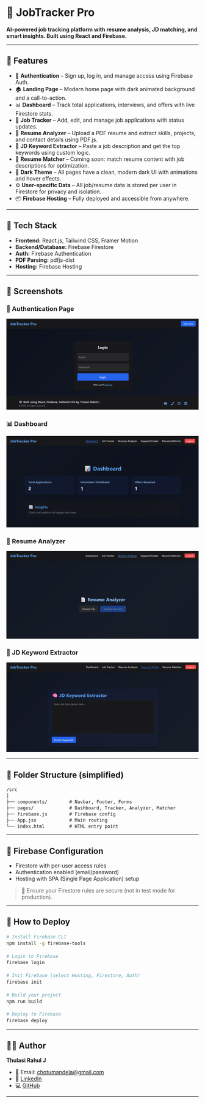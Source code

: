 # 💼 JobTracker Pro

**AI-powered job tracking platform with resume analysis, JD matching, and smart insights. Built using React and Firebase.**

---

## 🚀 Features

- 🔐 **Authentication** – Sign up, log in, and manage access using Firebase Auth.
- 🏠 **Landing Page** – Modern home page with dark animated background and a call-to-action.
- 📊 **Dashboard** – Track total applications, interviews, and offers with live Firestore stats.
- 📝 **Job Tracker** – Add, edit, and manage job applications with status updates.
- 📄 **Resume Analyzer** – Upload a PDF resume and extract skills, projects, and contact details using PDF.js.
- 🧠 **JD Keyword Extractor** – Paste a job description and get the top keywords using custom logic.
- 📌 **Resume Matcher** – Coming soon: match resume content with job descriptions for optimization.
- 🌙 **Dark Theme** – All pages have a clean, modern dark UI with animations and hover effects.
- ⚙️ **User-specific Data** – All job/resume data is stored per user in Firestore for privacy and isolation.
- 📦 **Firebase Hosting** – Fully deployed and accessible from anywhere.

---

## 🔧 Tech Stack

- **Frontend:** React.js, Tailwind CSS, Framer Motion
- **Backend/Database:** Firebase Firestore
- **Auth:** Firebase Authentication
- **PDF Parsing:** pdfjs-dist
- **Hosting:** Firebase Hosting

---

## 📸 Screenshots

### 🔐 Authentication Page
![Auth Page](./assets/screenshots/auth.png)

### 📊 Dashboard
![Dashboard](./assets/screenshots/dashboard.png)

### 📝 Resume Analyzer
![Resume Analyzer](./assets/screenshots/analyzer.png)

### 🧠 JD Keyword Extractor
![JD Matcher](./assets/screenshots/matcher.png)

---

## 📂 Folder Structure (simplified)

```
/src
│
├── components/        # Navbar, Footer, Forms
├── pages/             # Dashboard, Tracker, Analyzer, Matcher
├── firebase.js        # Firebase config
├── App.jsx            # Main routing
└── index.html         # HTML entry point
```

---

## 🧪 Firebase Configuration

- Firestore with per-user access rules
- Authentication enabled (email/password)
- Hosting with SPA (Single Page Application) setup

> 🔐 Ensure your Firestore rules are secure (not in test mode for production).

---

## 🚀 How to Deploy

```bash
# Install Firebase CLI
npm install -g firebase-tools

# Login to Firebase
firebase login

# Init Firebase (select Hosting, Firestore, Auth)
firebase init

# Build your project
npm run build

# Deploy to Firebase
firebase deploy
```

---

## 👨‍💻 Author

**Thulasi Rahul J**

- 📧 Email: chotumandela@gmail.com  
- 🔗 [LinkedIn](https://www.linkedin.com/in/thulasirahulj/)  
- 💻 [GitHub](https://github.com/thulasirahul)

---
